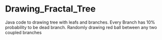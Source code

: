 # Drawing_Fractal_Tree
Java code to drawing tree with leafs and branches. Every Branch has 10% probability to be dead branch. Randomly drawing red ball between any two coupled branches

